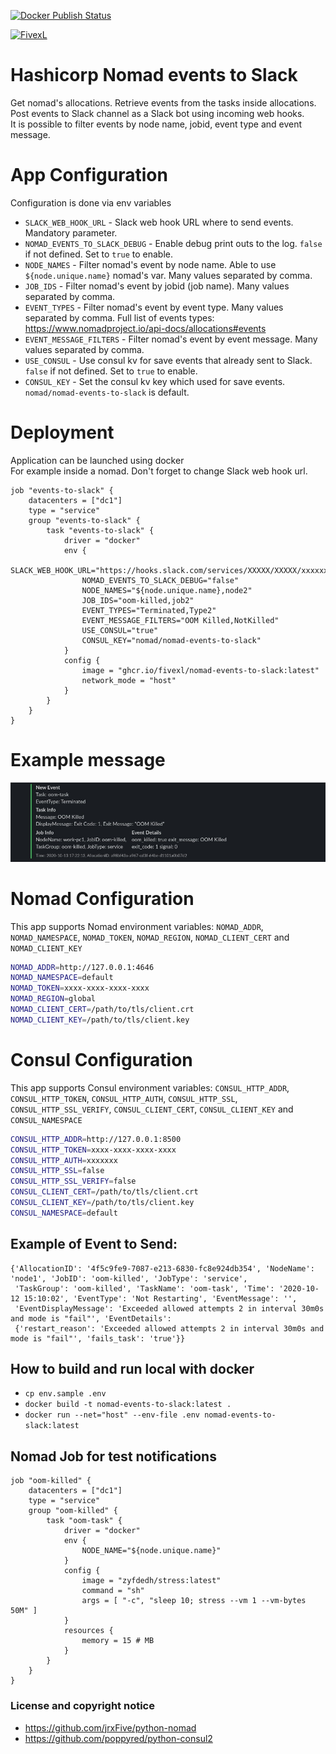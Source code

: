 [![Docker Publish Status](https://github.com/fivexl/nomad-events-to-slack/workflows/docker-publish/badge.svg)](https://github.com/fivexl/nomad-events-to-slack/actions)

[![FivexL](https://releases.fivexl.io/fivexlbannergit.jpg)](https://fivexl.io/)

# Hashicorp Nomad events to Slack
Get nomad's allocations. Retrieve events from the tasks inside allocations. Post events to Slack channel as a Slack bot using incoming web hooks.  
It is possible to filter events by node name, jobid, event type and event message.



# App Configuration
Configuration is done via env variables

* `SLACK_WEB_HOOK_URL` - Slack web hook URL where to send events. Mandatory parameter.
* `NOMAD_EVENTS_TO_SLACK_DEBUG` -  Enable debug print outs to the log. `false` if not defined. Set to `true` to enable.
* `NODE_NAMES` - Filter nomad's event by node name. Able to use `${node.unique.name}` nomad's var. Many values separated by comma.
* `JOB_IDS` - Filter nomad's event by jobid (job name). Many values separated by comma.
* `EVENT_TYPES` - Filter nomad's event by event type. Many values separated by comma. Full list of events types: https://www.nomadproject.io/api-docs/allocations#events
* `EVENT_MESSAGE_FILTERS` - Filter nomad's event by event message. Many values separated by comma.
* `USE_CONSUL` - Use consul kv for save events that already sent to Slack. `false` if not defined. Set to `true` to enable.
* `CONSUL_KEY` - Set the consul kv key which used for save events. `nomad/nomad-events-to-slack` is default.

# Deployment
Application can be launched using docker  
For example inside a nomad. Don't forget to change Slack web hook url.
```hcl
job "events-to-slack" {
    datacenters = ["dc1"]
    type = "service"
    group "events-to-slack" {
        task "events-to-slack" {
            driver = "docker"
            env {
                SLACK_WEB_HOOK_URL="https://hooks.slack.com/services/XXXXX/XXXXX/xxxxxxxxxxxxxxxxxxxxx"
                NOMAD_EVENTS_TO_SLACK_DEBUG="false"
                NODE_NAMES="${node.unique.name},node2"
                JOB_IDS="oom-killed,job2"
                EVENT_TYPES="Terminated,Type2"
                EVENT_MESSAGE_FILTERS="OOM Killed,NotKilled"
                USE_CONSUL="true"
                CONSUL_KEY="nomad/nomad-events-to-slack"
            }
            config {
                image = "ghcr.io/fivexl/nomad-events-to-slack:latest"
                network_mode = "host"
            }
        }
    }
}
```

# Example message
![Example](docs/img/example.jpg)

# Nomad Configuration
This app supports Nomad environment variables: `NOMAD_ADDR`, `NOMAD_NAMESPACE`, `NOMAD_TOKEN`, `NOMAD_REGION`, `NOMAD_CLIENT_CERT` and `NOMAD_CLIENT_KEY`

```bash
NOMAD_ADDR=http://127.0.0.1:4646
NOMAD_NAMESPACE=default
NOMAD_TOKEN=xxxx-xxxx-xxxx-xxxx
NOMAD_REGION=global
NOMAD_CLIENT_CERT=/path/to/tls/client.crt
NOMAD_CLIENT_KEY=/path/to/tls/client.key
```


# Consul Configuration
This app supports Consul environment variables: `CONSUL_HTTP_ADDR`, `CONSUL_HTTP_TOKEN`, `CONSUL_HTTP_AUTH`, `CONSUL_HTTP_SSL`, `CONSUL_HTTP_SSL_VERIFY`, `CONSUL_CLIENT_CERT`, `CONSUL_CLIENT_KEY` and `CONSUL_NAMESPACE`
```bash
CONSUL_HTTP_ADDR=http://127.0.0.1:8500
CONSUL_HTTP_TOKEN=xxxx-xxxx-xxxx-xxxx
CONSUL_HTTP_AUTH=xxxxxxx
CONSUL_HTTP_SSL=false
CONSUL_HTTP_SSL_VERIFY=false
CONSUL_CLIENT_CERT=/path/to/tls/client.crt
CONSUL_CLIENT_KEY=/path/to/tls/client.key
CONSUL_NAMESPACE=default
```
 

## Example of Event to Send: 
```
{'AllocationID': '4f5c9fe9-7087-e213-6830-fc8e924db354', 'NodeName': 'node1', 'JobID': 'oom-killed', 'JobType': 'service',
 'TaskGroup': 'oom-killed', 'TaskName': 'oom-task', 'Time': '2020-10-12 15:10:02', 'EventType': 'Not Restarting', 'EventMessage': '', 
 'EventDisplayMessage': 'Exceeded allowed attempts 2 in interval 30m0s and mode is "fail"', 'EventDetails': 
 {'restart_reason': 'Exceeded allowed attempts 2 in interval 30m0s and mode is "fail"', 'fails_task': 'true'}}
```

## How to build and run local with docker
- `cp env.sample .env`
- `docker build -t nomad-events-to-slack:latest .`
- `docker run --net="host" --env-file .env nomad-events-to-slack:latest`

## Nomad Job for test notifications
```hcl
job "oom-killed" {
    datacenters = ["dc1"]
    type = "service"
    group "oom-killed" {
        task "oom-task" {
            driver = "docker"
            env {
                NODE_NAME="${node.unique.name}"
            }
            config {
                image = "zyfdedh/stress:latest"
                command = "sh"
                args = [ "-c", "sleep 10; stress --vm 1 --vm-bytes 50M" ]
            }
            resources {
                memory = 15 # MB
            }
        }
    }
}
```

### License and copyright notice
- https://github.com/jrxFive/python-nomad
- https://github.com/poppyred/python-consul2
